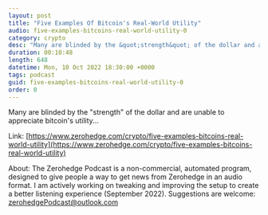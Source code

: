 ```yaml
---
layout: post
title: "Five Examples Of Bitcoin's Real-World Utility"
audio: five-examples-bitcoins-real-world-utility-0
category: crypto
desc: "Many are blinded by the &quot;strength&quot; of the dollar and are unable to appreciate bitcoin's utility..."
duration: 00:10:48
length: 648
datetime: Mon, 10 Oct 2022 18:30:00 +0000
tags: podcast
guid: five-examples-bitcoins-real-world-utility-0
order: 0
---
```

Many are blinded by the &quot;strength&quot; of the dollar and are unable to appreciate bitcoin's utility...

Link: [https://www.zerohedge.com/crypto/five-examples-bitcoins-real-world-utility](https://www.zerohedge.com/crypto/five-examples-bitcoins-real-world-utility)

About: The Zerohedge Podcast is a non-commercial, automated program, designed to give people a way to get news from Zerohedge in an audio format.  I am actively working on tweaking and improving the setup to create a better listening experience (September 2022).  Suggestions are welcome: [zerohedgePodcast@outlook.com](mailto:zerohedgePodcast@outlook.com)